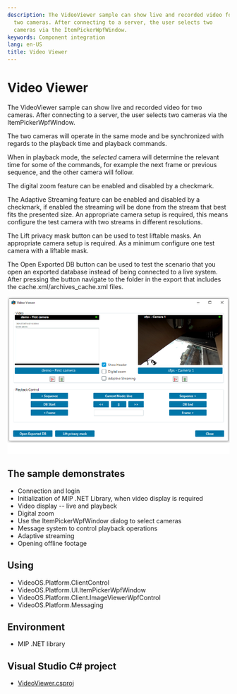```yaml
---
description: The VideoViewer sample can show live and recorded video for
  two cameras. After connecting to a server, the user selects two
  cameras via the ItemPickerWpfWindow.
keywords: Component integration
lang: en-US
title: Video Viewer
---
```


# Video Viewer

The VideoViewer sample can show live and recorded video for two cameras.
After connecting to a server, the user selects two cameras via the
ItemPickerWpfWindow.

The two cameras will operate in the same mode and be synchronized with
regards to the playback time and playback commands.

When in playback mode, the *selected* camera will determine the relevant
time for some of the commands, for example the next frame or previous
sequence, and the other camera will follow.

The digital zoom feature can be enabled and disabled by a checkmark.

The Adaptive Streaming feature can be enabled and disabled by a checkmark, 
if enabled the streaming will be done from the stream that best fits the 
presented size. An appropriate camera setup is required, this means 
configure the test camera with two streams in different resolutions.

The Lift privacy mask button can be used to test liftable masks. An appropriate 
camera setup is required. As a minimum configure one test camera with a liftable mask.

The Open Exported DB button can be used to test the scenario that you
open an exported database instead of being connected to a live system. 
After pressing the button navigate to the folder in the
export that includes the cache.xml/archives_cache.xml files.

![Video Viewer](videoviewer.PNG)

## The sample demonstrates

- Connection and login
- Initialization of MIP .NET Library, when video display is required
- Video display -- live and playback
- Digital zoom
- Use the ItemPickerWpfWindow dialog to select cameras
- Message system to control playback operations
- Adaptive streaming
- Opening offline footage

## Using

- VideoOS.Platform.ClientControl
- VideoOS.Platform.UI.ItemPickerWpfWindow
- VideoOS.Platform.Client.ImageViewerWpfControl
- VideoOS.Platform.Messaging

## Environment

- MIP .NET library

## Visual Studio C\# project

- [VideoViewer.csproj](javascript:clone('https://github.com/milestonesys/mipsdk-samples-component','src/ComponentSamples.sln');)
